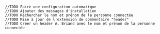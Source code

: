 	//TODO Faire une configuration automatique
	//TODO Ajouter des messages d'installation
	//TODO Rechercher le nom et prénom de la personne connectée
	//TODO Mise à jour de l'extension de commentaire "header"
	//TODO Créer un header A. Briand avec le nom et prénom de la personne connectée
